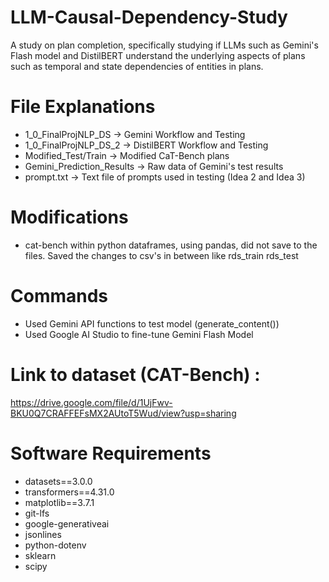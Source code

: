 # LLM-Causal-Dependency-Study
A study on plan completion, specifically studying if LLMs such as Gemini's Flash model and DistilBERT understand the underlying aspects of plans such as temporal and state dependencies of entities in plans.

# File Explanations
* 1_0_FinalProjNLP_DS -> Gemini Workflow and Testing
* 1_0_FinalProjNLP_DS_2 -> DistilBERT Workflow and Testing
* Modified_Test/Train -> Modified CaT-Bench plans
* Gemini_Prediction_Results -> Raw data of Gemini's test results
* prompt.txt -> Text file of prompts used in testing (Idea 2 and Idea 3)

# Modifications 
* cat-bench within python dataframes, using pandas, did not save to the files. Saved the changes to csv's in between like rds_train rds_test

# Commands
* Used Gemini API functions to test model (generate_content())
* Used Google AI Studio to fine-tune Gemini Flash Model

# Link to dataset (CAT-Bench) :
https://drive.google.com/file/d/1UjFwv-BKU0Q7CRAFFEFsMX2AUtoT5Wud/view?usp=sharing 

# Software Requirements 
* datasets==3.0.0
* transformers==4.31.0
* matplotlib==3.7.1
* git-lfs
* google-generativeai
* jsonlines
* python-dotenv
* sklearn
* scipy
